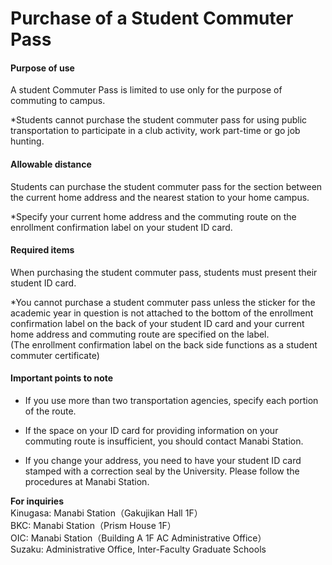 # Purchase of a Student Commuter Pass

#### Purpose of use

A student Commuter Pass is limited to use only for the purpose of commuting to campus.

*Students cannot purchase the student commuter pass for using public transportation to participate in a club activity, work part-time or go job hunting.


#### Allowable distance

Students can purchase the student commuter pass for the section between the current home address and the nearest station to your home campus.

*Specify your current home address and the commuting route on the enrollment confirmation label on your student ID card.

#### Required items

When purchasing the student commuter pass, students must present their student ID card.

*You cannot purchase a student commuter pass unless the sticker for the academic year in question is not attached to the bottom of the enrollment confirmation label on the back of your student ID card and your current home address and commuting route are specified on the label.  
(The enrollment confirmation label on the back side functions as a student commuter certificate)

#### Important points to note

- If you use more than two transportation agencies, specify each portion of the route.

- If the space on your ID card for providing information on your commuting route is insufficient, you should contact Manabi Station.

- If you change your address, you need to have your student ID card stamped with a correction seal by the University. Please follow the procedures at Manabi Station.

**For inquiries**  
Kinugasa: Manabi Station（Gakujikan Hall 1F）  
BKC: Manabi Station（Prism House 1F）  
OIC: Manabi Station（Building A 1F AC Administrative Office）  
Suzaku: Administrative Office, Inter-Faculty Graduate Schools  